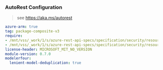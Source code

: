 ### AutoRest Configuration

> see https://aka.ms/autorest

``` yaml
azure-arm: true
tag: package-composite-v3
require:
- /mnt/vss/_work/1/s/azure-rest-api-specs/specification/security/resource-manager/readme.md
- /mnt/vss/_work/1/s/azure-rest-api-specs/specification/security/resource-manager/readme.go.md
license-header: MICROSOFT_MIT_NO_VERSION
module-version: 0.7.0
modelerfour:
  lenient-model-deduplication: true
```